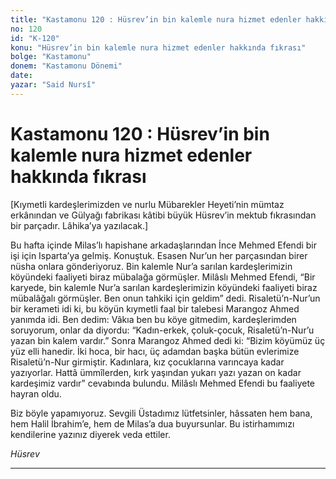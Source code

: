 ```yaml
---
title: "Kastamonu 120 : Hüsrev’in bin kalemle nura hizmet edenler hakkında fıkrası"
no: 120
id: "K-120"
konu: "Hüsrev’in bin kalemle nura hizmet edenler hakkında fıkrası"
bolge: "Kastamonu"
donem: "Kastamonu Dönemi"
date: 
yazar: "Said Nursî"
---
```


# Kastamonu 120 : Hüsrev’in bin kalemle nura hizmet edenler hakkında fıkrası

<p class="takdim">[Kıymetli kardeşlerimizden ve nurlu Mübarekler Heyeti’nin mümtaz erkânından ve Gülyağı fabrikası kâtibi büyük Hüsrev’in mektub fıkrasından bir parçadır. Lâhika’ya yazılacak.]</p>

Bu hafta içinde Milas’lı hapishane arkadaşlarından İnce Mehmed Efendi bir işi için Isparta’ya gelmiş. Konuştuk. Esasen Nur’un her parçasından birer nüsha onlara gönderiyoruz. Bin kalemle Nur’a sarılan kardeşlerimizin köyündeki faaliyeti biraz mübalağa görmüşler. Milâslı Mehmed Efendi, “Bir karyede, bin kalemle Nur’a sarılan kardeşlerimizin köyündeki faaliyeti biraz mübalâğalı görmüşler. Ben onun tahkiki için geldim” dedi. Risaletü’n-Nur’un bir kerameti idi ki, bu köyün kıymetli faal bir talebesi Marangoz Ahmed yanımda idi. Ben dedim: Vâkıa ben bu köye gitmedim, kardeşlerimden soruyorum, onlar da diyordu: “Kadın-erkek, çoluk-çocuk, Risaletü’n-Nur’u yazan bin kalem vardır.” Sonra Marangoz Ahmed dedi ki: “Bizim köyümüz üç yüz elli hanedir. İki hoca, bir hacı, üç adamdan başka bütün evlerimize Risaletü’n-Nur girmiştir. Kadınlara, kız çocuklarına varıncaya kadar yazıyorlar. Hattâ ümmîlerden, kırk yaşından yukarı yazı yazan on kadar kardeşimiz vardır” cevabında bulundu. Milâslı Mehmed Efendi bu faaliyete hayran oldu.

Biz böyle yapamıyoruz. Sevgili Üstadımız lütfetsinler, hâssaten hem bana, hem Halil İbrahim’e, hem de Milas’a dua buyursunlar. Bu istirhamımızı kendilerine yazınız diyerek veda ettiler.

*Hüsrev*

***
